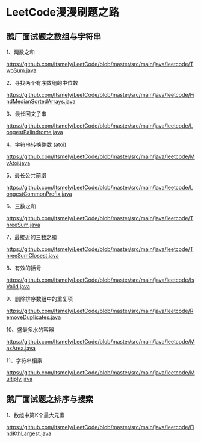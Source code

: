 # LeetCode漫漫刷题之路

## **鹅厂面试题之数组与字符串**

1、两数之和

https://github.com/Itsmely/LeetCode/blob/master/src/main/java/leetcode/TwoSum.java

2、寻找两个有序数组的中位数

https://github.com/Itsmely/LeetCode/blob/master/src/main/java/leetcode/FindMedianSortedArrays.java

3、最长回文子串

https://github.com/Itsmely/LeetCode/blob/master/src/main/java/leetcode/LongestPalindrome.java

4、字符串转换整数 (atoi)

https://github.com/Itsmely/LeetCode/blob/master/src/main/java/leetcode/MyAtoi.java

5、最长公共前缀

https://github.com/Itsmely/LeetCode/blob/master/src/main/java/leetcode/LongestCommonPrefix.java

6、三数之和

https://github.com/Itsmely/LeetCode/blob/master/src/main/java/leetcode/ThreeSum.java

7、最接近的三数之和

https://github.com/Itsmely/LeetCode/blob/master/src/main/java/leetcode/ThreeSumClosest.java

8、有效的括号

https://github.com/Itsmely/LeetCode/blob/master/src/main/java/leetcode/IsValid.java

9、删除排序数组中的重复项

https://github.com/Itsmely/LeetCode/blob/master/src/main/java/leetcode/RemoveDuplicates.java

10、盛最多水的容器

https://github.com/Itsmely/LeetCode/blob/master/src/main/java/leetcode/MaxArea.java

11、字符串相乘

https://github.com/Itsmely/LeetCode/blob/master/src/main/java/leetcode/Multiply.java

## 鹅厂面试题之排序与搜索

1、数组中第K个最大元素

https://github.com/Itsmely/LeetCode/blob/master/src/main/java/leetcode/FindKthLargest.java